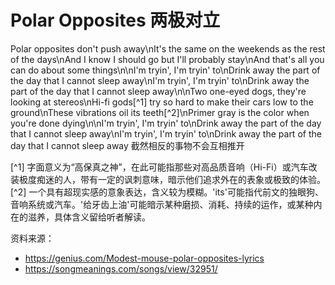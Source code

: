 # Polar Opposites 两极对立

Polar opposites don't push away\nIt's the same on the weekends as the rest of the days\nAnd I know I should go but I'll probably stay\nAnd that's all you can do about some things\n\nI'm tryin', I'm tryin' to\nDrink away the part of the day that I cannot sleep away\nI'm tryin', I'm tryin' to\nDrink away the part of the day that I cannot sleep away\n\nTwo one-eyed dogs, they're looking at stereos\nHi-fi gods[^1] try so hard to make their cars low to the ground\nThese vibrations oil its teeth[^2]\nPrimer gray is the color when you're done dying\n\nI'm tryin', I'm tryin' to\nDrink away the part of the day that I cannot sleep away\nI'm tryin', I'm tryin' to\nDrink away the part of the day that I cannot sleep away
截然相反的事物不会互相推开

[^1] 字面意义为“高保真之神”，在此可能指那些对高品质音响（Hi-Fi）或汽车改装极度痴迷的人，带有一定的讽刺意味，暗示他们追求外在的表象或极致的体验。
[^2] 一个具有超现实感的意象表达，含义较为模糊。'its'可能指代前文的独眼狗、音响系统或汽车。'给牙齿上油'可能暗示某种磨损、消耗、持续的运作，或某种内在的滋养，具体含义留给听者解读。


资料来源：
- https://genius.com/Modest-mouse-polar-opposites-lyrics
- https://songmeanings.com/songs/view/32951/
